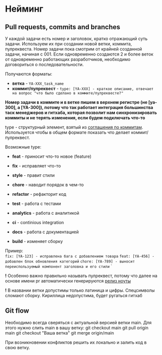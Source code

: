 # Нейминг

## Pull requests, commits and branches

У каждой задачи есть номер и заголовок, кратко отражающий суть задачи. Используем их при создании новой ветки, коммита, пулреквеста.
Номер задачи пока смотрим от крайней созданной задачи, начиная с 001.
Если одновременно создаются 2 и более веток от одновременно работающих разработчиков, необходимо договориться о последовательности.

Получаются форматы:

* **ветка** - `YA-XXX_task_name`
* **коммит/пулреквест** - `type: [YA-XXX] - краткое описание, отвечает на вопрос "что было сделано в коммите/пулреквесте?"`

**Номер задачи в коммите и в ветке пишем в верхнем регистре (не [ya-300], а [YA-300]), потому что так работает интеграция большинства таск менеджеров и гитхаба, которая позволит нам синхронизировать коммиты и не терять изменения, если будем подключать что-то**

type - структурный элемент, взятый из [соглашения по коммитам](https://www.conventionalcommits.org/en/v1.0.0/).
Используется чтобы в общем формате показать что делает коммит/пулреквест.

Возможные type:
* **feat** - приносит что-то новое (feature)
* **fix** - исправляет что-то
* **style** - правит стили

* **chore** - наводит порядок в чем-то
* **refactor** - рефакторит код
* **test** - работа с тестами

* **analytics** - работа с аналитикой
* **ci** - continious integration
* **docs** - работа с документацией
* **build** - изменяет сборку

Пример:  
`fix: [YA-123] - исправлена бага с добавлением товара`
`feat: [YA-456] - добавлен блок обновления категорий`
`chore: [YA-789] - выносит переиспользуемый компонент заголовка и его стили`
`

**!** Особенно важно правильно называть пулреквест, потому что далее на основе имени pr автоматически генерируются [релиз ноуты](https://github.com/anexweb/web/releases)

**!** В названии ветки допустимы только латиница и цифры.
Спецсимволы сломают сборку.
Кириллица недопустима, будет ругаться гитхаб

## Git flow

Необходимо всегда сверяться с актуальной версией ветки main. Для этого нужно слить main в вашу ветку:
git checkout main
git pull origin main
git checkout "Ваша ветка"
git merge origin/main

При возникновении конфликтов решить их локально и залить код в свою ветку.

